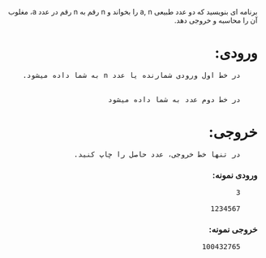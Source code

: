 <p dir='rtl'>
    برنامه ای بنویسید که دو عدد طبیعی a, n را بخواند و n رقم به n رقم در عدد a، مغلوب آن را محاسبه و خروجی دهد.
</p>
<h1 dir='rtl'>ورودی: </h1>
<pre dir='rtl'>
    در خط اول ورودی شمارنده یا عدد n به شما داده میشود.
    <br>
    در خط دوم عدد به شما داده میشود
</pre>
<h1 dir='rtl'>خروجی: </h1>
<pre dir='rtl'>
    در تنها خط خروجی، عدد حاصل را چاپ کنید.
</pre>
<h3 dir='rtl'>ورودی نمونه: </h3>
<pre dir='rtl'>
    3 <br>
    1234567
</pre>
<h3 dir='rtl'>خروجی نمونه: </h3>
<pre dir='rtl'>
    100432765
</pre>